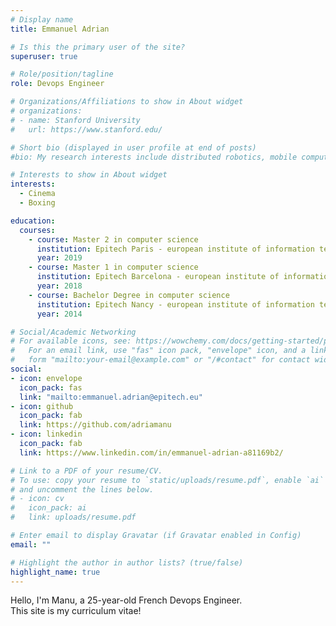 ```yaml
---
# Display name
title: Emmanuel Adrian

# Is this the primary user of the site?
superuser: true

# Role/position/tagline
role: Devops Engineer

# Organizations/Affiliations to show in About widget
# organizations:
# - name: Stanford University
#   url: https://www.stanford.edu/

# Short bio (displayed in user profile at end of posts)
#bio: My research interests include distributed robotics, mobile computing and programmable matter.

# Interests to show in About widget
interests:
  - Cinema
  - Boxing

education:
  courses:
    - course: Master 2 in computer science
      institution: Epitech Paris - european institute of information technology
      year: 2019
    - course: Master 1 in computer science
      institution: Epitech Barcelona - european institute of information technology
      year: 2018
    - course: Bachelor Degree in computer science
      institution: Epitech Nancy - european institute of information technology
      year: 2014

# Social/Academic Networking
# For available icons, see: https://wowchemy.com/docs/getting-started/page-builder/#icons
#   For an email link, use "fas" icon pack, "envelope" icon, and a link in the
#   form "mailto:your-email@example.com" or "/#contact" for contact widget.
social:
- icon: envelope
  icon_pack: fas
  link: "mailto:emmanuel.adrian@epitech.eu"
- icon: github
  icon_pack: fab
  link: https://github.com/adriamanu
- icon: linkedin
  icon_pack: fab
  link: https://www.linkedin.com/in/emmanuel-adrian-a81169b2/

# Link to a PDF of your resume/CV.
# To use: copy your resume to `static/uploads/resume.pdf`, enable `ai` icons in `params.toml`, 
# and uncomment the lines below.
# - icon: cv
#   icon_pack: ai
#   link: uploads/resume.pdf

# Enter email to display Gravatar (if Gravatar enabled in Config)
email: ""

# Highlight the author in author lists? (true/false)
highlight_name: true
---
```


Hello, I'm Manu, a 25-year-old French Devops Engineer.<br>
This site is my curriculum vitae!
